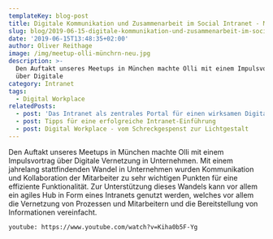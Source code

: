 ```yaml
---
templateKey: blog-post
title: Digitale Kommunikation und Zusammenarbeit im Social Intranet - Meetup München
slug: blog/2019-06-15-digitale-kommunikation-und-zusammenarbeit-im-social-intranet-meetup-muenchen
date: '2019-06-15T13:48:35+02:00'
author: Oliver Reithage
image: /img/meetup-olli-münchrn-neu.jpg
description: >-
  Den Auftakt unseres Meetups in München machte Olli mit einem Impulsvortrag
  über Digitale 
category: Intranet
tags:
  - Digital Workplace
relatedPosts:
  - post: 'Das Intranet als zentrales Portal für einen wirksamen Digital Workplace '
  - post: Tipps für eine erfolgreiche Intranet-Einführung
  - post: Digital Workplace - vom Schreckgespenst zur Lichtgestalt
---
```

Den Auftakt unseres Meetups in München machte Olli mit einem Impulsvortrag über Digitale Vernetzung in Unternehmen. Mit einem jahrelang stattfindenden Wandel in Unternehmen wurden Kommunikation und Kollaboration der Mitarbeiter zu sehr wichtigen Punkten für eine effiziente Funktionalität. Zur Unterstützung dieses Wandels kann vor allem ein agiles Hub in Form eines Intranets genutzt werden, welches vor allem die Vernetzung von Prozessen und Mitarbeitern und die Bereitstellung von Informationen vereinfacht.

`youtube: https://www.youtube.com/watch?v=Kiha0b5F-Yg`
